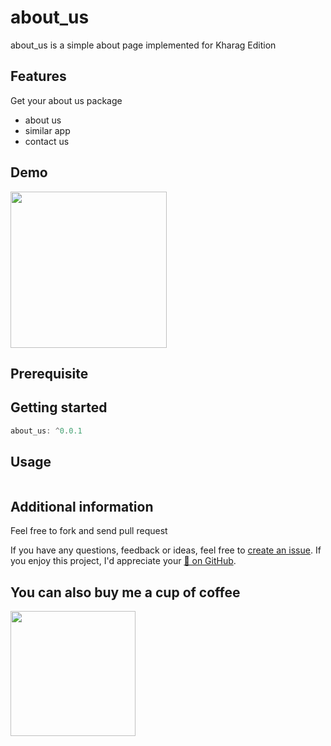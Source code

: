 # about_us
about_us is a simple about page implemented for Kharag Edition

## Features
Get your about us package
* about us
* similar app
* contact us

## Demo
<img src="https://user-images.githubusercontent.com/25583737/206891217-9bec1f43-aa9b-46be-9ce0-ab4e9aba6aec.jpeg" width=250/>

## Prerequisite   

## Getting started   

```dart
about_us: ^0.0.1

```

## Usage

```dart
```

## Additional information

Feel free to fork and send pull request

If you have any questions, feedback or ideas, feel free to [create an
issue](https://github.com/CodingWithTashi/about_us/issues/new). If you enjoy this
project, I'd appreciate your [🌟 on GitHub](https://github.com/CodingWithTashi/about_us/).

## You can also buy me a cup of coffee
<a href="https://www.buymeacoffee.com/codingwithtashi"><img src="https://cdn.buymeacoffee.com/buttons/v2/default-yellow.png" width=200px></a>
